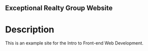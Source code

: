 Exceptional Realty Group Website
---

# Description

This is an example site for the Intro to Front-end Web Development.
